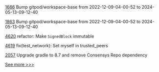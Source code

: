 
[1666](https://github.com/hyperledger/indy-plenum/pull/1666) Bump gitpod/workspace-base from 2022-12-09-04-00-52 to 2024-05-13-09-12-40

[1863](https://github.com/hyperledger/indy-node/pull/1863) Bump gitpod/workspace-base from 2022-12-09-04-00-52 to 2024-05-13-09-12-40

[4620](https://github.com/hyperledger/iroha/pull/4620) refactor: Make `SignedBlock` immutable

[4619](https://github.com/hyperledger/iroha/pull/4619) fix(test_network): Set myself in trusted_peers

[2057](https://github.com/hyperledger/web3j/pull/2057) Upgrade gradle to 8.7 and remove Consensys Repo dependency


[See more >>>](https://start-here.hyperledger.org/pull-requests)
